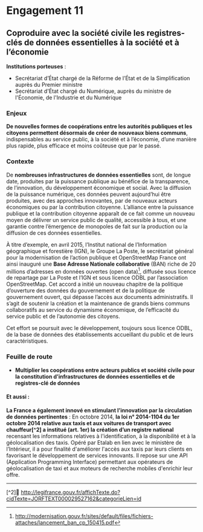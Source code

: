 # Engagement 11

## Coproduire avec la société civile les registres-clés de données essentielles à la société et à l’économie

**Institutions porteuses** :
- Secrétariat d’État chargé de la Réforme de l’État et de la Simplification auprès du Premier ministre
- Secrétariat d'État chargé du Numérique, auprès du ministre de l'Économie, de l'Industrie et du Numérique

### Enjeux

**De nouvelles formes de coopérations entre les autorités publiques et les citoyens permettent désormais de créer de nouveaux biens communs**, indispensables au service public, à la société et à l’économie, d’une manière plus rapide, plus efficace et moins coûteuse que par le passé.

### Contexte

De **nombreuses infrastructures de données essentielles** sont, de longue date, produites par la puissance publique au bénéfice de la transparence, de l’innovation, du développement économique et social. Avec la diffusion de la puissance numérique, ces données peuvent aujourd’hui être produites, avec des approches innovantes, par de nouveaux acteurs économiques ou par la contribution citoyenne. L’alliance entre la puissance publique et la contribution citoyenne apparaît de ce fait comme un nouveau moyen de délivrer un service public de qualité, accessible à tous, et une garantie contre l’émergence de monopoles de fait sur la production ou la diffusion de ces données essentielles.

À titre d’exemple, en avril 2015, l’Institut national de l’Information géographique et forestière (IGN), le Groupe La Poste, le secrétariat général pour la modernisation de l’action publique et OpenStreetMap France ont ainsi inauguré une **Base Adresse Nationale collaborative** (BAN) riche de 20 millions d’adresses en données ouvertes (open data)[^1], diffusée sous licence de repartage par La Poste et l’IGN et sous licence ODBL par l’association OpenStreetMap. Cet accord a initié un nouveau chapitre de la politique d’ouverture des données du gouvernement et de la politique de gouvernement ouvert, qui dépasse l’accès aux documents administratifs. Il s’agit de soutenir la création et la maintenance de grands biens communs collaboratifs au service du dynamisme économique, de l’efficacité du service public et de l’autonomie des citoyens.

Cet effort se poursuit avec le développement, toujours sous licence ODBL, de la base de données des établissements accueillant du public et de leurs caractéristiques.

### Feuille de route

- **Multiplier les coopérations entre acteurs publics et société civile pour la constitution d’infrastructures de données essentielles et de registres-clé de données**

#### Et aussi :

**La France a également innové en stimulant l’innovation par la circulation de données pertinentes** : En octobre 2014, **la Ioi n° 2014-1104 du 1er octobre 2014 relative aux taxis et aux voitures de transport avec chauffeur[^2] a institué (art. 1er) la création d’un registre national** recensant les informations relatives à l'identification, à la disponibilité et à la géolocalisation des taxis. Opéré par Etalab en lien avec le ministère de l’Intérieur, il a pour finalité d'améliorer l'accès aux taxis par leurs clients en favorisant le développement de services innovants. Il repose sur une API (Application Programming Interface) permettant aux opérateurs de géolocalisation de taxi et aux moteurs de recherche mobiles d'enrichir leur offre.

----

[^1]: http://modernisation.gouv.fr/sites/default/files/fichiers-attaches/lancement_ban_cp_150415.pdf

[^2] http://legifrance.gouv.fr/affichTexte.do?cidTexte=JORFTEXT000029527162&categorieLien=id
